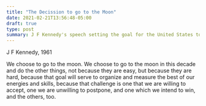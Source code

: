 ```yaml
---
title: "The Decission to go to the Moon"
date: 2021-02-21T13:56:48-05:00
draft: true
type: post
summary: J F Kennedy's speech setting the goal for the United States to go to the moon. 1961
---
```

J F Kennedy, 1961

We choose to go to the moon. We choose to go to the moon in this decade and do the other things, not because they are easy, but because they are hard, because that goal will serve to organize and measure the best of our energies and skills, because that challenge is one that we are willing to accept, one we are unwilling to postpone, and one which we intend to win, and the others, too.

